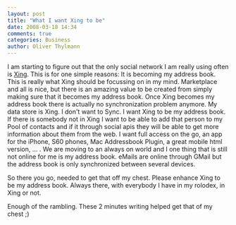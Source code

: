 ```yaml
---
layout: post
title: "What I want Xing to be"
date: 2008-03-18 14:34
comments: true
categories: Business
author: Oliver Thylmann
---
```








I am starting to figure out that the only social network I am really using often is [Xing](http://xing.com/). This is for one simple reasons: It is becoming my address book. This is really what Xing should be focussing on in my mind. Marketplace and all is nice, but there is an amazing value to be created from simply making sure that it becomes my address book. Once Xing becomes my address book there is actually no synchronization problem anymore. My data store is Xing. I don't want to Sync. I want Xing to be my address book. If there is somebody not in Xing I want to be able to add that person to my Pool of contacts and if it through social apis they will be able to get more information about them from the web. I want full access on the go, an app for the iPhone, S60 phones, Mac Addressbook Plugin, a great mobile html version, ... . We are moving to an always on world and I one thing that is still not online for me is my address book. eMails are online through GMail but the address book is only synchronized between several devices.

So there you go, needed to get that off my chest. Please enhance Xing to be my address book. Always there, with everybody I have in my rolodex, in Xing or not.

Enough of the rambling. These 2 minutes writing helped get that of my chest ;)



